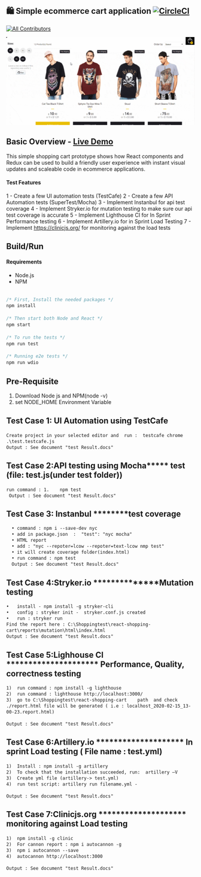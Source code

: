 ## 🛍️ Simple ecommerce cart application [![CircleCI](https://circleci.com/gh/jeffersonRibeiro/react-shopping-cart.svg?style=svg)](https://circleci.com/gh/jeffersonRibeiro/react-shopping-cart)
[![All Contributors](https://img.shields.io/badge/all_contributors-5-orange.svg?style=flat-square)](#contributors)

<p align="center">

  <img src="./doc/react-shopping-cart-min.gif">
</p>

## Basic Overview - [Live Demo](https://react-shopping-cart-67954.firebaseapp.com/)

This simple shopping cart prototype shows how React components and Redux can be used to build a
friendly user experience with instant visual updates and scaleable code in ecommerce applications.

#### Test Features

1 - Create a few UI automation tests (TestCafe)
2 - Create a few API Automation tests (SuperTest/Mocha)
3 - Implement Instanbul for api test coverage
4 - Implement Stryker.io for mutation testing to make sure our api test coverage is accurate
5 - Implement Lighthouse CI for In Sprint Performance testing
6 - Implement Artillery.io for in Sprint Load Testing
7 - Implement https://clinicjs.org/ for monitoring against the load tests


## Build/Run

#### Requirements

- Node.js
- NPM

```javascript

/* First, Install the needed packages */
npm install

/* Then start both Node and React */
npm start

/* To run the tests */
npm run test

/* Running e2e tests */
npm run wdio


```

## Pre-Requisite 

1) Download Node js and NPM(node -v)
2) set NODE_HOME Environment Variable

## Test Case 1: UI Automation using TestCafe
    Create project in your selected editor and  run :  testcafe chrome .\test.testcafe.js
    Output : See document "test Result.docs"
## Test Case 2:API testing using Mocha***** test (file: test.js(under test folder))
    run command : 1.	npm test
     Output : See document "test Result.docs"
## Test Case 3: Instanbul ********test coverage
      •	command : npm i --save-dev nyc
      •	add in package.json  :  "test": "nyc mocha"
      •	HTML report 
      •	add : "nyc --repoter=lcow --repoter=text-lcow nmp test"
      •	it will create coverage folder(index.html)
      •	run command : npm test
      Output : See document "test Result.docs"
## Test Case 4:Stryker.io **************Mutation testing
    •	install - npm install -g stryker-cli
    •	config : stryker init -  stryker.conf.js created
    •	run : stryker run
    Find the report here : C:\Shoppingtest\react-shopping-cart\reports\mutation\html\index.html
    Output : See document "test Result.docs"
## Test Case 5:Lighhouse CI ********************* Performance, Quality, correctness testing
    1)	run command : npm install -g lighthouse
    2)	run command : lighthouse http://localhost:3000/
    3)	go to C:\Shoppingtest\react-shopping-cart    path  and check ./report.html file will be generated ( i.e : localhost_2020-02-15_13-00-23.report.html)

    Output : See document "test Result.docs"
## Test Case 6:Artillery.io   ********************   In sprint Load testing ( File name : test.yml)
    1)	Install : npm install -g artillery
    2)	To check that the installation succeeded, run:  artillery –V
    3)	Create yml file (artillery-> test.yml)
    4)	run test script: artillery run filename.yml - 

    Output : See document "test Result.docs"
## Test Case 7:Clinicjs.org   ********************   monitoring against Load testing 
    1)	npm install -g clinic
    2)	For cannon report : npm i autocannon -g
    3)	npm i autocannon --save
    4)	autocannon http://localhost:3000

    Output : See document "test Result.docs"

                     

